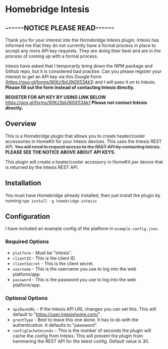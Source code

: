 # Homebridge Intesis
## ------NOTICE PLEASE READ------
Thank you for your interest into the Homebridge Intesis plugin.  Intesis has informed me that they do not currently have a formal process in place to accept any more API key requests.  They are doing their best and are in the process of coming up with a formal process.

Intesis have asked that I temporarily bring down the NPM package and Github repo, but it is considered bad practise.  Can you please register your interest to get an API key via this Google Form (https://goo.gl/forms/90Kz1bjU9i0X53Ak1) and I will pass it on to Intesis.  **Please fill out the form instead of contacting Intesis directly.**

**REGISTER FOR API KEY BY USING LINK BELOW**
https://goo.gl/forms/90Kz1bjU9i0X53Ak1
**Please not contact Intesis directly.**

## Overview
This is a Homebridge plugin that allows you to create heater/cooler accessories in HomeKit for your Intesis devices.  This uses the Intesis REST API.  ~~You will need to request access to the REST API by contacting Intesis.~~ **PLEASE SEE THE NOTICE ABOVE ABOUT API KEYS.**

This plugin will create a heater/cooler accessory in HomeKit per device that is returned by the Intesis REST API.

## Installation
You must have Homebridge already installed, then just install the plugin by running `npm install -g homebridge-intesis`

## Configuration
I have included an example config of the platform in `example.config.json`.

### Required Options
* `platform` - Must be "intesis".
* `clientID` - This is the client ID.
* `clientSecret` - This is the client secret.
* `username` - This is the username you use to log into the web platform/app.
* `password` - This is the password you use to log into the web platform/app.

### Optional Options
* `apiBaseURL` - If the Intesis API URL changes you can set this.  This will default to "https://user.intesishome.com/".
* `grantType` - Best to leave this one alone.  It has to do with the authentication.  It defaults to "password".
* `configCacheSeconds` - This is the number of seconds the plugin will cache the config from Intesis.  This will prevent the plugin from hammering the REST API for the latest config.  Default value is 30.